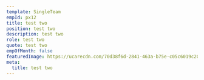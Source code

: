 ```yaml
---
template: SingleTeam
empId: px12
title: test two
position: test two
description: test two
role: test two
quote: test two
empOfMonth: false
featuredImage: https://ucarecdn.com/70d38f6d-2841-463a-b75e-c05c6019c201/
meta:
  title: test two
---
```

